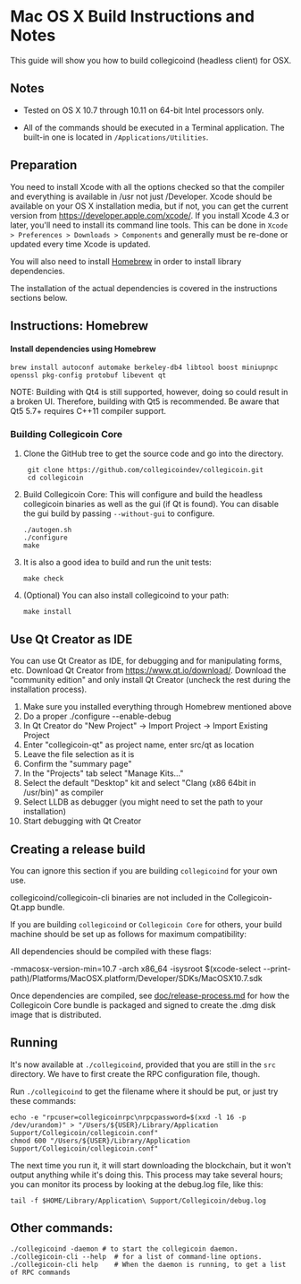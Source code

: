 Mac OS X Build Instructions and Notes
====================================
This guide will show you how to build collegicoind (headless client) for OSX.

Notes
-----

* Tested on OS X 10.7 through 10.11 on 64-bit Intel processors only.

* All of the commands should be executed in a Terminal application. The
built-in one is located in `/Applications/Utilities`.

Preparation
-----------

You need to install Xcode with all the options checked so that the compiler
and everything is available in /usr not just /Developer. Xcode should be
available on your OS X installation media, but if not, you can get the
current version from https://developer.apple.com/xcode/. If you install
Xcode 4.3 or later, you'll need to install its command line tools. This can
be done in `Xcode > Preferences > Downloads > Components` and generally must
be re-done or updated every time Xcode is updated.

You will also need to install [Homebrew](http://brew.sh) in order to install library
dependencies.

The installation of the actual dependencies is covered in the instructions
sections below.

Instructions: Homebrew
----------------------

#### Install dependencies using Homebrew

    brew install autoconf automake berkeley-db4 libtool boost miniupnpc openssl pkg-config protobuf libevent qt

NOTE: Building with Qt4 is still supported, however, doing so could result in a broken UI. Therefore, building with Qt5 is recommended. Be aware that Qt5 5.7+ requires C++11 compiler support.

### Building Collegicoin Core

1. Clone the GitHub tree to get the source code and go into the directory.

        git clone https://github.com/collegicoindev/collegicoin.git
        cd collegicoin

2.  Build Collegicoin Core:
    This will configure and build the headless collegicoin binaries as well as the gui (if Qt is found).
    You can disable the gui build by passing `--without-gui` to configure.

        ./autogen.sh
        ./configure
        make

3.  It is also a good idea to build and run the unit tests:

        make check

4.  (Optional) You can also install collegicoind to your path:

        make install

Use Qt Creator as IDE
------------------------
You can use Qt Creator as IDE, for debugging and for manipulating forms, etc.
Download Qt Creator from https://www.qt.io/download/. Download the "community edition" and only install Qt Creator (uncheck the rest during the installation process).

1. Make sure you installed everything through Homebrew mentioned above
2. Do a proper ./configure --enable-debug
3. In Qt Creator do "New Project" -> Import Project -> Import Existing Project
4. Enter "collegicoin-qt" as project name, enter src/qt as location
5. Leave the file selection as it is
6. Confirm the "summary page"
7. In the "Projects" tab select "Manage Kits..."
8. Select the default "Desktop" kit and select "Clang (x86 64bit in /usr/bin)" as compiler
9. Select LLDB as debugger (you might need to set the path to your installation)
10. Start debugging with Qt Creator

Creating a release build
------------------------
You can ignore this section if you are building `collegicoind` for your own use.

collegicoind/collegicoin-cli binaries are not included in the Collegicoin-Qt.app bundle.

If you are building `collegicoind` or `Collegicoin Core` for others, your build machine should be set up
as follows for maximum compatibility:

All dependencies should be compiled with these flags:

 -mmacosx-version-min=10.7
 -arch x86_64
 -isysroot $(xcode-select --print-path)/Platforms/MacOSX.platform/Developer/SDKs/MacOSX10.7.sdk

Once dependencies are compiled, see [doc/release-process.md](release-process.md) for how the Collegicoin Core
bundle is packaged and signed to create the .dmg disk image that is distributed.

Running
-------

It's now available at `./collegicoind`, provided that you are still in the `src`
directory. We have to first create the RPC configuration file, though.

Run `./collegicoind` to get the filename where it should be put, or just try these
commands:

    echo -e "rpcuser=collegicoinrpc\nrpcpassword=$(xxd -l 16 -p /dev/urandom)" > "/Users/${USER}/Library/Application Support/Collegicoin/collegicoin.conf"
    chmod 600 "/Users/${USER}/Library/Application Support/Collegicoin/collegicoin.conf"

The next time you run it, it will start downloading the blockchain, but it won't
output anything while it's doing this. This process may take several hours;
you can monitor its process by looking at the debug.log file, like this:

    tail -f $HOME/Library/Application\ Support/Collegicoin/debug.log

Other commands:
-------

    ./collegicoind -daemon # to start the collegicoin daemon.
    ./collegicoin-cli --help  # for a list of command-line options.
    ./collegicoin-cli help    # When the daemon is running, to get a list of RPC commands
